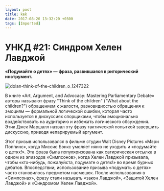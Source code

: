 ```yaml
---
layout: post
title: kek
date: 2017-08-20 13:32:20 +0300
tags: [Imported]
---
```

#  УНКД #21: Синдром Хелен Лавджой

**«Подумайте о детях» — фраза, развившаяся в риторический инструмент.**

![dolan-think-of-the-children_o_1247322](https://vlaim.s3.amazonaws.com/uploads/2016/09/dolan-think-of-the-children_o_1247322.jpg)

В книге «Art, Argument, and Advocacy: Mastering Parliamentary Debate» авторы называют фразу "Think of the children" ("What about the children?") обращением к жалости, разновидностью обращения к эмоциям — формальной логической ошибки, которая часто используется в дискуссиях спорщиками, чтобы эмоционально воздействовать на аудиторию и избежать логического обсуждения. 
Этик Джек Маршалл назвал эту фразу тактической попыткой завершить дискуссию, приводя непарируемый аргумент. 

Этот призыв использовался в фильме студии Walt Disney Pictures «Мэри Поппинс», когда Миссис Бэнкс умоляет няню не уходить и «подумайте о детях!». Эта фраза была популяризована как сатирическая отсылка в одном из эпизодов «Симпсонов», когда Хелен Лавджой призывала, чтобы «кто-нибудь, пожалуйста, подумате о детях!» во время бурных дебатов. Впоследствии, использование призыва «подумать о детях» часто становилось предметом насмешек. После использования в «Симпсонах», фразу стали называть «закон Лавджой», «Защитой Хелен Лавджой» и «Синдромом Хелен Лавджой».